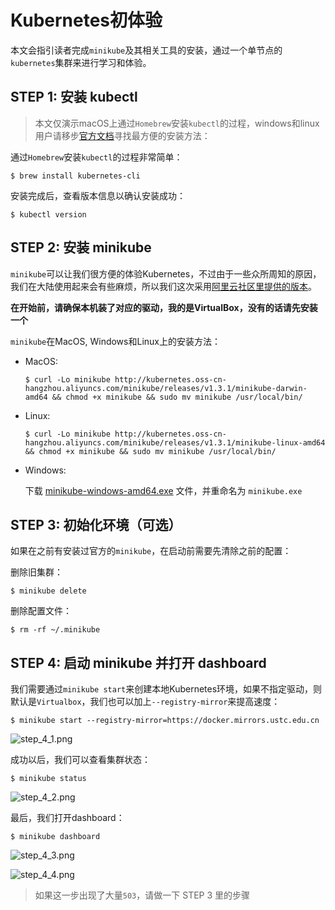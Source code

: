 # Kubernetes初体验

本文会指引读者完成`minikube`及其相关工具的安装，通过一个单节点的`kubernetes`集群来进行学习和体验。

## STEP 1: 安装 kubectl 

> 本文仅演示macOS上通过`Homebrew`安装`kubectl`的过程，windows和linux用户请移步[官方文档](https://kubernetes.io/docs/tasks/tools/install-kubectl/)寻找最方便的安装方法：

通过`Homebrew`安装`kubectl`的过程非常简单：

```shell
$ brew install kubernetes-cli
```

安装完成后，查看版本信息以确认安装成功：

```shell
$ kubectl version
```

## STEP 2: 安装 minikube

`minikube`可以让我们很方便的体验Kubernetes，不过由于一些众所周知的原因，我们在大陆使用起来会有些麻烦，所以我们这次采用[阿里云社区里提供的版本](https://yq.aliyun.com/articles/221687)。

**在开始前，请确保本机装了对应的驱动，我的是VirtualBox，没有的话请先安装一个**

`minikube`在MacOS, Windows和Linux上的安装方法：

- MacOS:

  ```shell
  $ curl -Lo minikube http://kubernetes.oss-cn-hangzhou.aliyuncs.com/minikube/releases/v1.3.1/minikube-darwin-amd64 && chmod +x minikube && sudo mv minikube /usr/local/bin/
  ```

- Linux:

  ```shell
  $ curl -Lo minikube http://kubernetes.oss-cn-hangzhou.aliyuncs.com/minikube/releases/v1.3.1/minikube-linux-amd64 && chmod +x minikube && sudo mv minikube /usr/local/bin/
  ```

- Windows:

  下载 [minikube-windows-amd64.exe](https://yq.aliyun.com/go/articleRenderRedirect?spm=a2c4e.11153940.0.0.7dd54cecRWi6W7&url=http%3A%2F%2Fkubernetes.oss-cn-hangzhou.aliyuncs.com%2Fminikube%2Freleases%2Fv1.2.0%2Fminikube-windows-amd64.exe) 文件，并重命名为 `minikube.exe`

## STEP 3: 初始化环境（可选）

如果在之前有安装过官方的`minikube`，在启动前需要先清除之前的配置：

删除旧集群：

```shell
$ minikube delete
```

删除配置文件：

```shell
$ rm -rf ~/.minikube
```

## STEP 4: 启动 minikube 并打开 dashboard

我们需要通过`minikube start`来创建本地Kubernetes环境，如果不指定驱动，则默认是`Virtualbox`，我们也可以加上`--registry-mirror`来提高速度：

```shell
$ minikube start --registry-mirror=https://docker.mirrors.ustc.edu.cn
```

![step_4_1.png](https://i.loli.net/2019/09/07/vrklOnRjWPg6Jz2.png)

成功以后，我们可以查看集群状态：

```shell
$ minikube status
```

![step_4_2.png](https://i.loli.net/2019/09/07/aCvf5cyM13ER4Gu.png)

最后，我们打开dashboard：

```shell
$ minikube dashboard
```

![step_4_3.png](https://i.loli.net/2019/09/07/tfOCwNg9dqorUai.png)

![step_4_4.png](https://i.loli.net/2019/09/07/lSydEYxOKIDj7ca.png)

> 如果这一步出现了大量`503`，请做一下 STEP 3 里的步骤